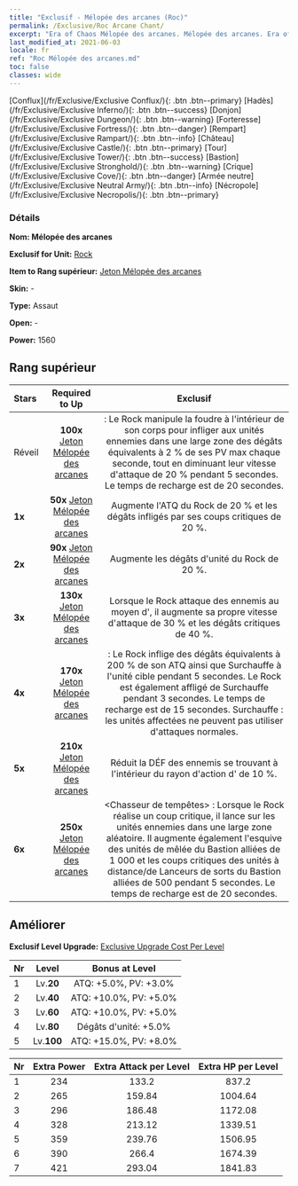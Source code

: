 ```yaml
---
title: "Exclusif - Mélopée des arcanes (Roc)"
permalink: /Exclusive/Roc Arcane Chant/
excerpt: "Era of Chaos Mélopée des arcanes. Mélopée des arcanes. Era of Chaos Exclusif Mélopée des arcanes. Rock Exclusif."
last_modified_at: 2021-06-03
locale: fr
ref: "Roc Mélopée des arcanes.md"
toc: false
classes: wide
---
```

 [Conflux](/fr/Exclusive/Exclusive Conflux/){: .btn .btn--primary} [Hadès](/fr/Exclusive/Exclusive Inferno/){: .btn .btn--success} [Donjon](/fr/Exclusive/Exclusive Dungeon/){: .btn .btn--warning} [Forteresse](/fr/Exclusive/Exclusive Fortress/){: .btn .btn--danger} [Rempart](/fr/Exclusive/Exclusive Rampart/){: .btn .btn--info} [Château](/fr/Exclusive/Exclusive Castle/){: .btn .btn--primary} [Tour](/fr/Exclusive/Exclusive Tower/){: .btn .btn--success} [Bastion](/fr/Exclusive/Exclusive Stronghold/){: .btn .btn--warning} [Crique](/fr/Exclusive/Exclusive Cove/){: .btn .btn--danger} [Armée neutre](/fr/Exclusive/Exclusive Neutral Army/){: .btn .btn--info} [Nécropole](/fr/Exclusive/Exclusive Necropolis/){: .btn .btn--primary} 

### Détails
 **Nom: Mélopée des arcanes** 

 **Exclusif for Unit:** [Rock](/fr/units/Roc/) 

 **Item to Rang supérieur:** [Jeton Mélopée des arcanes](/ItemsFR/con_915/)

 **Skin:** -

 **Type:** Assaut

 **Open:** -

 **Power:** 1560

## Rang supérieur

  |     Stars    |  Required to Up | Exclusif |
  |:-------------|:---------------:|:---------------:|
  |  Réveil  | **100x** [Jeton Mélopée des arcanes](/ItemsFR/con_915/) | <Impulsion statique> : Le Rock manipule la foudre à l'intérieur de son corps pour infliger aux unités ennemies dans une large zone des dégâts équivalents à 2 % de ses PV max chaque seconde, tout en diminuant leur vitesse d'attaque de 20 % pendant 5 secondes. Le temps de recharge est de 20 secondes. |
  | **1x** <i class="fas fa-star"/> | **50x** [Jeton Mélopée des arcanes](/ItemsFR/con_915/) | Augmente l'ATQ du Rock de 20 % et les dégâts infligés par ses coups critiques de 20 %. |
  | **2x** <i class="fas fa-star"/> | **90x** [Jeton Mélopée des arcanes](/ItemsFR/con_915/) | Augmente les dégâts d'unité du Rock de 20 %. |
  | **3x** <i class="fas fa-star"/> | **130x** [Jeton Mélopée des arcanes](/ItemsFR/con_915/) | Lorsque le Rock attaque des ennemis au moyen d'<Impulsion statique>, il augmente sa propre vitesse d'attaque de 30 % et les dégâts critiques de 40 %. |
  | **4x** <i class="fas fa-star"/> | **170x** [Jeton Mélopée des arcanes](/ItemsFR/con_915/) | <Frappe foudroyante> : Le Rock inflige des dégâts équivalents à 200 % de son ATQ ainsi que Surchauffe à l'unité cible pendant 5 secondes. Le Rock est également affligé de Surchauffe pendant 3 secondes. Le temps de recharge est de 15 secondes. Surchauffe : les unités affectées ne peuvent pas utiliser d'attaques normales. |
  | **5x** <i class="fas fa-star"/> | **210x** [Jeton Mélopée des arcanes](/ItemsFR/con_915/) | Réduit la DÉF des ennemis se trouvant à l'intérieur du rayon d'action d'<Impulsion statique> de 10 %. |
  | **6x** <i class="fas fa-star"/> | **250x** [Jeton Mélopée des arcanes](/ItemsFR/con_915/) | <Chasseur de tempêtes> : Lorsque le Rock réalise un coup critique, il lance <Impulsion statique> sur les unités ennemies dans une large zone aléatoire. Il augmente également l'esquive des unités de mêlée du Bastion alliées de 1 000 et les coups critiques des unités à distance/de Lanceurs de sorts du Bastion alliées de 500 pendant 5 secondes. Le temps de recharge est de 20 secondes. |


## Améliorer
 **Exclusif Level Upgrade:** [Exclusive Upgrade Cost Per Level](/Exclusive/ExclusiveUpgradeCostPerLevel/)

  |  Nr  |   Level  | Bonus at Level |
  |:-----|:--------:|:--------------:|
  | 1 | Lv.**20** | ATQ: +5.0%, PV: +3.0% |
  | 2 | Lv.**40** | ATQ: +10.0%, PV: +5.0% |
  | 3 | Lv.**60** | ATQ: +10.0%, PV: +5.0% |
  | 4 | Lv.**80** | Dégâts d'unité: +5.0% |
  | 5 | Lv.**100** | ATQ: +15.0%, PV: +8.0% |


  |  Nr  |  Extra Power | Extra Attack per Level | Extra HP per Level |
  |:-----|:--------:|:--------:|:--------:|
  | 1 | 234 | 133.2 | 837.2 |
  | 2 | 265 | 159.84 | 1004.64 |
  | 3 | 296 | 186.48 | 1172.08 |
  | 4 | 328 | 213.12 | 1339.51 |
  | 5 | 359 | 239.76 | 1506.95 |
  | 6 | 390 | 266.4 | 1674.39 |
  | 7 | 421 | 293.04 | 1841.83 |


